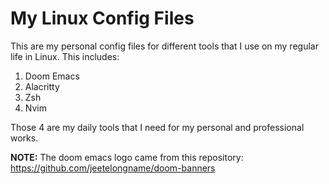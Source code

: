 # My Linux Config Files 
This are my personal config files for different tools that I use on my regular life in Linux. This includes:
1. Doom Emacs
2. Alacritty
3. Zsh
4. Nvim

Those 4 are my daily tools that I need for my personal and professional works.

**NOTE:** The doom emacs logo came from this repository: https://github.com/jeetelongname/doom-banners
